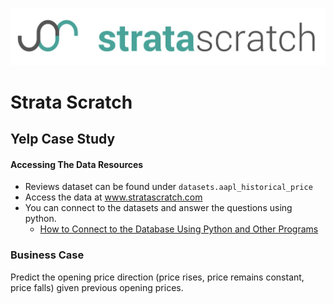 [![strata scratch](../assets/sslogo.jpg)](https://stratascratch.com)

# Strata Scratch

## Yelp Case Study

#### Accessing The Data Resources
- Reviews dataset can be found under `datasets.aapl_historical_price`
- Access the data at www.stratascratch.com
- You can connect to the datasets and answer the questions using python.
  - [How to Connect to the Database Using Python and Other Programs](https://github.com/stratascratch/stratascratch.github.io/blob/master/guides/how-to-connect-to-the-database-using-python-and-other-programs/how-to-connect-to-the-database-using-python-and-other-programs.md)


### Business Case

Predict the opening price direction (price rises, price remains constant, price falls) given previous opening prices.